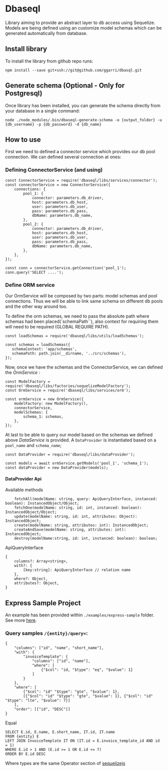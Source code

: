 # Dbaseql

Library aiming to provide an abstract layer to db access using 
Sequelize. Models are being defined using an customize model schemas
 which can be generated automatically from database.
  
  ## Install library
  To install the library from github repo runs:
```$xslt
npm install --save git+ssh://git@github.com/ggarri/dbasql.git
```

  ## Generate schema (Optional - Only for Postgresql)
  
  Once library has been installed, you can generate the schema directly
  from your database in a single command:
  
```$xslt
node ./node_modules/.bin/dbaseql-generate-schema -o {output_folder} -u {db_username} -p {db_password} -d {db_name}
```

## How to use

First we need to defined a connector service which provides our db pool connection. We can defined several
connection at ones:

### Defining ConnectorService (and using)

```flow js
const ConnectorService = require('dbaseql/libs/services/connector');
const connectorService = new ConnectorService({
    connections: {
        pool_1: {
            connector: parameters.db_driver,
            host: parameters.db_host,
            user: parameters.db_user,
            pass: parameters.db_pass,
            dbName: parameters.db_name,
        },
        pool_2: {
            connector: parameters.db_driver,
            host: parameters.db_host,
            user: parameters.db_user,
            pass: parameters.db_pass,
            dbName: parameters.db_name,
        },
    },
});

const conn = connectorService.getConnection('pool_1');
conn.query('SELECT ....');
```

### Define ORM service

Our OrmService will be composed by two parts: model schemas and pool connections. Thus we will be able to
link same schema on different db pools and the other way around too.
 
 To define the orm schemas, we need to pass the absolute path where schemas had been placed(`schemaPath``), 
 also context for requiring them will need to be required (GLOBAL REQUIRE PATH).
 
 ```flow js
const loadSchemas = require('dbaseql/libs/utils/loadSchemas');

const schemas = loadSchemas({
    schemaContext: 'app/schemas',
    schemaPath: path.join(__dirname, '../src/schemas'),
});
```

Now, once we have the schemas and the ConnectorService, we can defined the *OrmService* :
```flow js
const ModelFactory = require('dbaseql/libs/factories/sequelizeModelFactory');
const OrmService = require('dbaseql/libs/services/orm');

const ormService = new OrmService({
    modelFactory: new ModelFactory(),
    connectorService,
    modelSchemas: {
        schema_1: schemas,
    },
});
```

At last to be able to query our model based on the schemas we defined above *DataService* is provided. 
A `DataProvider` is instantiated based on a `pool_name` and `schema_name`;  
```flow js
const DataProvider = require('dbaseql/libs/dataProvider');

const models = await ormService.getModels('pool_1', 'schema_1');
const dataProvider = new DataProvider(models);
```

#### DataProvider Api

Available methods
```
    fetchAll(modelName: string, query: ApiQueryInterface, instanced: boolean): InstancedObject/Object;
    fetchOne(modelName: string, id: int, instanced: boolean): InstancedObject/Object;
    update(modelName: string, id: int, attributes: Object): InstancedObject;
    create(modelName: string, attributes: int): InstancedObject;
    createAndSave(modelName: string, attributes: int): InstancedObject;
    destroy(modelName:string, id: int, instanced: boolean): boolean;
```

ApiQueryInterface
```
{
    columns?: Array<string>,
    with?: {
        [key:string]: ApiQueryInterface // relation name
    },
    where?: Object,
    attributes?: Object,
}
```


## Express Sample Project

An example has been provided within `./examples/express-sample` folder.
See more [here](./examples/express-sample/README.md).

### Query samples `/{entity}/query=`:

```
{
    "columns": ["id", "name", "short_name"],
    "with": {
        "invoiceTemplate": {
            "columns": ["id", "name"],
            "where": [
                {"$col": "id, "$type": "eq", "$value": 1}
            ]
        }
    },
    "where": [
        {"$col": "id" "$type": "gte", "$value": 1},
        [{"$col": "id" "$type": "gte", "$value": 1}, {"$col": "id" "$type": "lte", "$value": 7}]
    ],
    "order": [["id", "DESC"]]
}
```
Equal
```
SELECT E.id, E.name, E.short_name, IT.id, IT.name 
FROM {entity} E 
LEFT JOIN InvoiceTemplate IT ON (IT.id = E.invoice_template_id AND id = 1)
WHERE E.id > 1 AND (E.id >= 1 OR E.id <= 7)
ORDER BY E.id DESC
```
Where types are the same Operator section of [sequelizejs](http://docs.sequelizejs.com/manual/tutorial/querying.html)






























